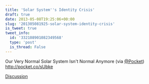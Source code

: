 ```yaml
---
title: 'Solar System''s Identity Crisis'
draft: true
date: 2013-05-08T19:25:06+00:00
slug: '201305081925-solar-system-identity-crisis'
is_tweet: true
tweet_info:
  id: '332108901082349568'
  type: 'post'
  is_thread: False
---
```




Our Very Normal Solar System Isn't Normal Anymore (via [@Pocket](https://x.com/Pocket)) <http://pocket.co/sUbke>

[Discussion](https://x.com/sytelus/status/332108901082349568)
